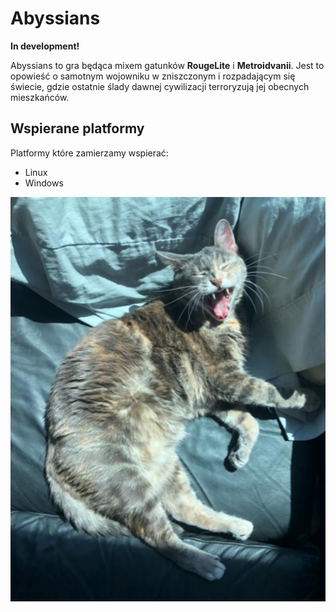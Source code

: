 Abyssians
=========

**In development!**

Abyssians to gra będąca mixem gatunków **RougeLite** i **Metroidvanii**. Jest to opowieść o samotnym wojowniku w zniszczonym i 
rozpadającym się świecie, gdzie ostatnie ślady dawnej cywilizacji terroryzują jej obecnych mieszkańców.

Wspierane platformy
-------------------

Platformy które zamierzamy wspierać:

* Linux
* Windows

![Cat](https://github.com/OortCloud42/abyssians/blob/master/docs/images/cat.jpg)
